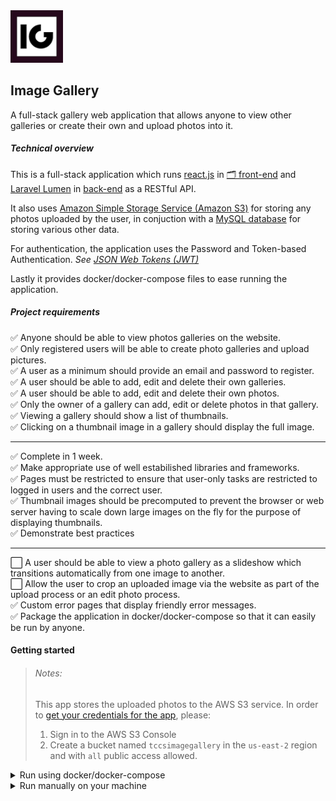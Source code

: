 <img src="./frontend/public/logo192.png" width="84" />

## Image Gallery

A full-stack gallery web application that allows anyone to view other galleries or create their own and upload photos into it.

##### Technical overview

This is a full-stack application which runs [react.js](https://github.com/facebook/react) in [🗂 front-end](frontend) and [Laravel Lumen](https://github.com/laravel/lumen) in [back-end](backend) as a RESTful API.

It also uses [Amazon Simple Storage Service (Amazon S3)](https://aws.amazon.com/s3/) for storing any photos uploaded by the user, in conjuction with a [MySQL database](https://www.mysql.com/) for storing various other data.

For authentication, the application uses the Password and Token-based Authentication. _See [JSON Web Tokens (JWT)](https://jwt.io/)_

Lastly it provides docker/docker-compose files to ease running the application.

##### Project requirements

:white_check_mark: Anyone should be able to view photos galleries on the website.\
:white_check_mark: Only registered users will be able to create photo galleries and upload pictures.\
:white_check_mark: A user as a minimum should provide an email and password to register.\
:white_check_mark: A user should be able to add, edit and delete their own galleries.\
:white_check_mark: A user should be able to add, edit and delete their own photos.\
:white_check_mark: Only the owner of a gallery can add, edit or delete photos in that gallery.\
:white_check_mark: Viewing a gallery should show a list of thumbnails.\
:white_check_mark: Clicking on a thumbnail image in a gallery should display the full image.

<hr>

:white_check_mark: Complete in 1 week.\
:white_check_mark: Make appropriate use of well estabilished libraries and frameworks.\
:white_check_mark: Pages must be restricted to ensure that user-only tasks are restricted to logged in users and the correct user.\
:white_check_mark: Thumbnail images should be precomputed to prevent the browser or web server having to scale down large images on the fly for the purpose of displaying thumbnails.\
:white_check_mark: Demonstrate best practices

<hr>

:white_large_square: A user should be able to view a photo gallery as a slideshow which transitions automatically from one image to another.\
:white_large_square: Allow the user to crop an uploaded image via the website as part of the upload process or an edit photo process.\
:white_check_mark: Custom error pages that display friendly error messages.\
:white_check_mark: Package the application in docker/docker-compose so that it can easily be run by anyone.

#### Getting started

> ###### Notes:
>
> This app stores the uploaded photos to the AWS S3 service. In order to [get your credentials for the app](https://docs.aws.amazon.com/general/latest/gr/aws-sec-cred-types.html#access-keys-and-secret-access-keys), please:
>
> 1. Sign in to the AWS S3 Console
> 2. Create a bucket named `tccsimagegallery` in the `us-east-2` region and with `all` public access allowed.

<details>
    <summary>Run using docker/docker-compose</summary>

1. Clone the repository

2. Navigate to `tccs-image-gallery/backend/` and execute:

```bash
# Copy the example .env file and configure it
cp .env.example .env

# Open the .env file
nano .env

# Edit with your configurations
...
DB_HOST=127.0.0.1
DB_PORT=3306
DB_DATABASE=imagegallery # or your own db name (you will need to have this mysql database create on your machine)
DB_USERNAME= # insert db username
DB_PASSWORD= # insert db password

# see https://docs.aws.amazon.com/general/latest/gr/aws-sec-cred-types.html#access-keys-and-secret-access-keys
AWS_ACCESS_KEY_ID= # insert
AWS_SECRET_ACCESS_KEY= # insert
...
```

3. Navigate to the root of the repo (`tccs-image-gallery`) and execute:

```bash
# Build the docker images (ig-db, ig-backend, ig-frontend)
docker-compose build

# Start up the containers in dettached mode, passing in the .env file
docker-compose -d --env-file backend/.env up

# Enter backend php server bash
docker exec -it ig-backend bash
    # - Generate the JWT secret used to sign the authentication token
    $ php artisan jwt:secret
    # - Migrate database
    $ php artisan migrate
    # Exit bash
    $ exit()
```

3. Go to `https://localhost:3000/`

</details>

<details>
    <summary>Run manually on your machine</summary>

1. Clone the repository

2. Navigate to `tccs-image-gallery/backend`

    1. Install the composer dependencies

    ```bash
    composer install
    ```

    2. Configure `.env`:

    ```bash
    # Copy the example .env file
    cp .env.example .env

    # Open the .env file
    nano .env

    # Edit with your configurations
    ...
    DB_HOST=127.0.0.1
    DB_PORT=3306
    DB_DATABASE=imagegallery # or your own db name
    DB_USERNAME= # insert db username
    DB_PASSWORD= # insert db password

    # see https://docs.aws.amazon.com/general/latest/gr/aws-sec-cred-types.html#access-keys-and-secret-access-keys
    AWS_ACCESS_KEY_ID= # insert
    AWS_SECRET_ACCESS_KEY= # insert
    ...
    ```

    4. Set the JWTAuth secret key used to sign the tokens

    ```bash
    php artisan jwt:secret
    ```

    5. Run database migration

    ```bash
    php artisan migrate
    ```

    6. Serve the backend (API) to port `8000`

    ```bash
    composer serve
    ```

3. Navigate to `tccs-image-gallery/frontend`

    1. Install the node packages

    ```bash
    # Yarn
    yarn install
    ```

    2. Serve the frontend

    ```bash
    # Yarn
    yarn start
    ```

4. Go to `https://localhost:3000/`
 </details>
